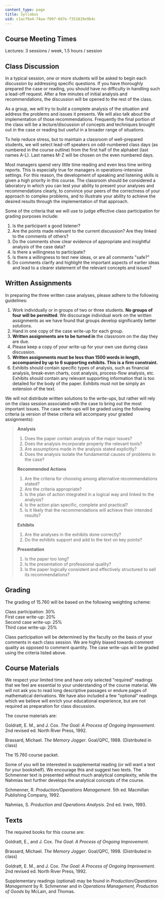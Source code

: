 ```yaml
---
content_type: page
title: Syllabus
uid: c1acf9a4-74aa-f097-0d7e-f351819e9b4c
---
```


Course Meeting Times
--------------------

Lectures: 3 sessions / week, 1.5 hours / session

Class Discussion
----------------

In a typical session, one or more students will be asked to begin each discussion by addressing specific questions. If you have thoroughly prepared the case or reading, you should have no difficulty in handling such a lead-off request. After a few minutes of initial analysis and recommendations, the discussion will be opened to the rest of the class.

As a group, we will try to build a complete analysis of the situation and address the problems and issues it presents. We will also talk about the implementation of those recommendations. Frequently the final portion of the class will be a lecture/discussion of concepts and techniques brought out in the case or reading but useful in a broader range of situations.

To help reduce stress, but to maintain a classroom of well-prepared students, we will select lead-off speakers on odd-numbered class days (as numbered in the course outline) from the first half of the alphabet (last names A-L). Last names M-Z will be chosen on the even numbered days.

Most managers spend very little time reading and even less time writing reports. This is especially true for managers in operations-intensive settings. For this reason, the development of speaking and listening skills is given a high priority in this course. The classroom should be considered a laboratory in which you can test your ability to present your analyses and recommendations clearly, to convince your peers of the correctness of your approach to complex problems, and to illustrate your ability to achieve the desired results through the implementation of that approach.

Some of the criteria that we will use to judge effective class participation for grading purposes include:

1.  Is the participant a good listener?
2.  Are the points made relevant to the current discussion? Are they linked to the comments of others?
3.  Do the comments show clear evidence of appropriate and insightful analysis of the case data?
4.  Is there a willingness to participate?
5.  Is there a willingness to test new ideas, or are all comments "safe?"
6.  Do comments clarify and highlight the important aspects of earlier ideas and lead to a clearer statement of the relevant concepts and issues?

Written Assignments
-------------------

In preparing the three written case analyses, please adhere to the following guidelines:

1.  Work individually or in groups of two or three students. **No groups of four will be permitted**. We discourage individual work on the written assignments as we have found that groups develop significantly better solutions.
2.  Hand in one copy of the case write-up for each group.
3.  **Written assignments are to be turned in** the classroom on the day they are due.
4.  Please keep a copy of your write-up for your own use during class discussion.
5.  **Written assignments must be less than 1500 words in length, accompanied by up to 6 supporting exhibits. This is a firm constraint.**
6.  Exhibits should contain specific types of analysis, such as financial analysis, break-even charts, cost analysis, process-flow analysis, etc. Exhibits should contain any relevant supporting information that is too detailed for the body of the paper. Exhibits must not be simply an extension of the text.

We will not distribute written solutions to the write-ups, but rather will rely on the class session associated with the case to bring out the most important issues. The case write-ups will be graded using the following criteria (a version of these criteria will accompany your graded assignments):

> **Analysis**
> 
> 1.  Does the paper contain analysis of the major issues?
> 2.  Does the analysis incorporate properly the relevant tools?
> 3.  Are assumptions made in the analysis stated explicitly?
> 4.  Does the analysis isolate the fundamental causes of problems in the case?
> 
> **Recommended Actions**
> 
> 1.  Are the criteria for choosing among alternative recommendations stated?
> 2.  Are the criteria appropriate?
> 3.  Is the plan of action integrated in a logical way and linked to the analysis?
> 4.  Is the action plan specific, complete and practical?
> 5.  Is it likely that the recommendations will achieve their intended results?
> 
> **Exhibits**
> 
> 1.  Are the analyses in the exhibits done correctly?
> 2.  Do the exhibits support and add to the text on key points?
> 
> **Presentation**
> 
> 1.  Is the paper too long?
> 2.  Is the presentation of professional quality?
> 3.  Is the paper logically consistent and effectively structured to sell its recommendations?

Grading
-------

The grading of 15.760 will be based on the following weighting scheme:

Class participation: 30%  
First case write-up: 20%  
Second case write-up: 25%  
Third case write-up: 25%

Class participation will be determined by the faculty on the basis of your comments in each class session. We are highly biased towards comment quality as opposed to comment quantity. The case write-ups will be graded using the criteria listed above.

Course Materials
----------------

We respect your limited time and have only selected "required" readings that we feel are essential to your understanding of the course material. We will not ask you to read long descriptive passages or endure pages of mathematical derivations. We have also included a few "optional" readings which we believe will enrich your educational experience, but are not required as preparation for class discussion.

The course materials are:

Goldratt, E. M., and J. Cox. _The Goal: A Process of Ongoing Improvement_. 2nd revised ed. North River Press, 1992.

Brassard, Michael. _The Memory Jogger_. Goal/QPC, 1988. (Distributed in class)

The 15.760 course packet.

Some of you will be interested in supplemental reading (or will want a text for your bookshelf). We encourage this and suggest two texts. The Schmenner text is presented without much analytical complexity, while the Nahmias text further develops the analytical concepts of the course.

Schmenner, R. _Production/Operations Management_. 5th ed. Macmillan Publishing Company, 1992.

Nahmias, S. _Production and Operations Analysis_. 2nd ed. Irwin, 1993.

Texts
-----

The required books for this course are:

Goldratt, E., and J. Cox. _The Goal: A Process of Ongoing Improvement_.

Brassard, Michael. _The Memory Jogger_. Goal/QPC, 1998. (Distributed in class)

Goldratt, E. M., and J. Cox. _The Goal: A Process of Ongoing Improvement_. 2nd revised ed. North River Press, 1992.

Supplementary readings (optional) may be found in _Production/Operations Management_ by R. Schmenner and in _Operations Management, Production of Goods_ by McLain, and Thomas.